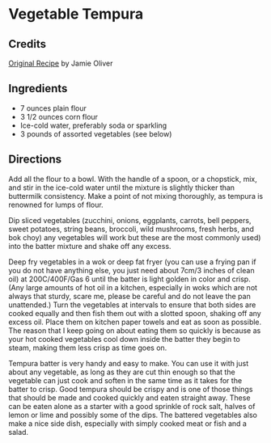 # Vegetable Tempura 

<!-- BEGIN content -->

## Credits

[Original Recipe](http://www.foodtv.com/recipes/re-c1/0,1724,14118,00.html "http://www.foodtv.com/recipes/re-c1/0,1724,14118,00.html") by Jamie Oliver

## Ingredients

- 7 ounces plain flour 
- 3 1/2 ounces corn flour 
- Ice-cold water, preferably soda or sparkling 
- 3 pounds of assorted vegetables (see below)

## Directions

Add all the flour to a bowl. With the handle of a spoon, or a chopstick, mix, and stir in the ice-cold water until the mixture is slightly thicker than buttermilk consistency. Make a point of not mixing thoroughly, as tempura is renowned for lumps of flour.   
  
 Dip sliced vegetables (zucchini, onions, eggplants, carrots, bell peppers, sweet potatoes, string beans, broccoli, wild mushrooms, fresh herbs, and bok choy) any vegetables will work but these are the most commonly used) into the batter mixture and shake off any excess.   
  
 Deep fry vegetables in a wok or deep fat fryer (you can use a frying pan if you do not have anything else, you just need about 7cm/3 inches of clean oil) at 200C/400F/Gas 6 until the batter is light golden in color and crisp. (Any large amounts of hot oil in a kitchen, especially in woks which are not always that sturdy, scare me, please be careful and do not leave the pan unattended.) Turn the vegetables at intervals to ensure that both sides are cooked equally and then fish them out with a slotted spoon, shaking off any excess oil. Place them on kitchen paper towels and eat as soon as possible. The reason that I keep going on about eating them so quickly is because as your hot cooked vegetables cool down inside the batter they begin to steam, making them less crisp as time goes on.  
  
 Tempura batter is very handy and easy to make. You can use it with just about any vegetable, as long as they are cut thin enough so that the vegetable can just cook and soften in the same time as it takes for the batter to crisp. Good tempura should be crispy and is one of those things that should be made and cooked quickly and eaten straight away. These can be eaten alone as a starter with a good sprinkle of rock salt, halves of lemon or lime and possibly some of the dips. The battered vegetables also make a nice side dish, especially with simply cooked meat or fish and a salad.

<!-- END content -->

